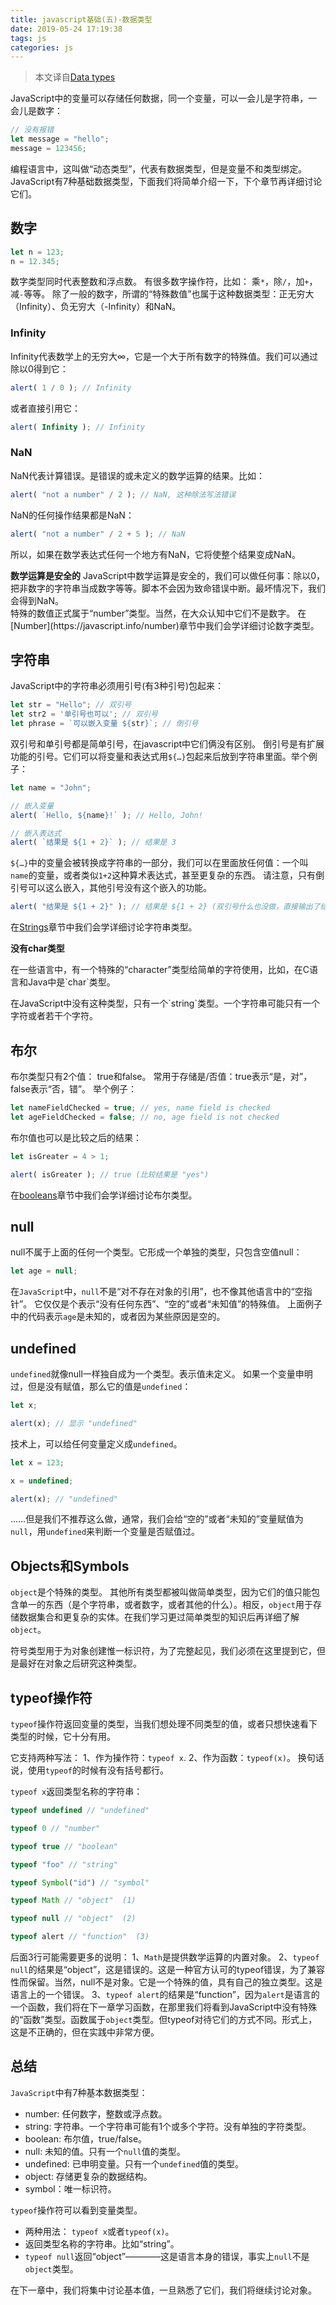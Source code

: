 ```yaml
---
title: javascript基础(五)-数据类型
date: 2019-05-24 17:19:38
tags: js
categories: js
---
```


> 本文译自[Data types](https://javascript.info/types)

JavaScript中的变量可以存储任何数据，同一个变量，可以一会儿是字符串，一会儿是数字：

```javascript
// 没有报错
let message = "hello";
message = 123456;
```

编程语言中，这叫做“动态类型”，代表有数据类型，但是变量不和类型绑定。
JavaScript有7种基础数据类型，下面我们将简单介绍一下，下个章节再详细讨论它们。

## 数字

```javascript
let n = 123;
n = 12.345;
```

数字类型同时代表整数和浮点数。
有很多数字操作符，比如： 乘`*`，除`/`，加`+`，减`-`等等。
除了一般的数字，所谓的“特殊数值”也属于这种数据类型：正无穷大（Infinity）、负无穷大（-Infinity）和NaN。

### Infinity
Infinity代表数学上的无穷大∞，它是一个大于所有数字的特殊值。我们可以通过除以0得到它：

```javascript
alert( 1 / 0 ); // Infinity
```

或者直接引用它：

```javascript
alert( Infinity ); // Infinity
```

### NaN
NaN代表计算错误。是错误的或未定义的数学运算的结果。比如：

```javascript
alert( "not a number" / 2 ); // NaN, 这种除法写法错误
```

NaN的任何操作结果都是NaN：

```javascript
alert( "not a number" / 2 + 5 ); // NaN
```

所以，如果在数学表达式任何一个地方有NaN，它将使整个结果变成NaN。
<div class="tip">
<b>数学运算是安全的</b>
JavaScript中数学运算是安全的，我们可以做任何事：除以0，把非数字的字符串当成数字等等。脚本不会因为致命错误中断。最坏情况下，我们会得到NaN。
</div>
特殊的数值正式属于“number”类型。当然，在大众认知中它们不是数字。
在[Number](https://javascript.info/number)章节中我们会学详细讨论数字类型。

## 字符串
JavaScript中的字符串必须用引号(有3种引号)包起来：

```javascript
let str = "Hello"; // 双引号
let str2 = '单引号也可以'; // 双引号
let phrase = `可以嵌入变量 ${str}`; // 倒引号
```

双引号和单引号都是简单引号，在javascript中它们俩没有区别。
倒引号是有扩展功能的引号。它们可以将变量和表达式用`${…}`包起来后放到字符串里面。举个例子：

```javascript
let name = "John";

// 嵌入变量
alert( `Hello, ${name}!` ); // Hello, John!

// 嵌入表达式
alert( `结果是 ${1 + 2}` ); // 结果是 3
```

`${…}`中的变量会被转换成字符串的一部分，我们可以在里面放任何值：一个叫`name`的变量，或者类似`1+2`这种算术表达式，甚至更复杂的东西。
请注意，只有倒引号可以这么嵌入，其他引号没有这个嵌入的功能。

```javascript
alert( "结果是 ${1 + 2}" ); // 结果是 ${1 + 2} (双引号什么也没做，直接输出了结果)
```

在[Strings](https://javascript.info/string)章节中我们会学详细讨论字符串类型。
<div class="tip">
<b>没有char类型</b>
<p>在一些语言中，有一个特殊的“character”类型给简单的字符使用，比如，在C语言和Java中是`char`类型。</p>
<p>在JavaScript中没有这种类型，只有一个`string`类型。一个字符串可能只有一个字符或者若干个字符。</p>
</div>

## 布尔
布尔类型只有2个值： true和false。
常用于存储是/否值：true表示“是，对”，false表示“否，错”。
举个例子：

```javascript
let nameFieldChecked = true; // yes, name field is checked
let ageFieldChecked = false; // no, age field is not checked
```

布尔值也可以是比较之后的结果：

```javascript
let isGreater = 4 > 1;

alert( isGreater ); // true (比较结果是 "yes")
```

在[booleans](https://javascript.info/logical-operators)章节中我们会学详细讨论布尔类型。

## null
null不属于上面的任何一个类型。它形成一个单独的类型，只包含空值null：
```javascript
let age = null;
```
在`JavaScript`中，`null`不是“对不存在对象的引用”，也不像其他语言中的“空指针”。
它仅仅是个表示“没有任何东西”、“空的”或者“未知值”的特殊值。
上面例子中的代码表示`age`是未知的，或者因为某些原因是空的。

## undefined
`undefined`就像null一样独自成为一个类型。表示值未定义。
如果一个变量申明过，但是没有赋值，那么它的值是`undefined`：
```javascript
let x;

alert(x); // 显示 "undefined"
```

技术上，可以给任何变量定义成`undefined`。
```javascript
let x = 123;

x = undefined;

alert(x); // "undefined"
```

……但是我们不推荐这么做，通常，我们会给“空的”或者“未知的”变量赋值为`null`，用`undefined`来判断一个变量是否赋值过。

## Objects和Symbols
`object`是个特殊的类型。
其他所有类型都被叫做简单类型，因为它们的值只能包含单一的东西（是个字符串，或者数字，或者其他的什么）。相反，`object`用于存储数据集合和更复杂的实体。在我们学习更过简单类型的知识后再详细了解`object`。

符号类型用于为对象创建惟一标识符，为了完整起见，我们必须在这里提到它，但是最好在对象之后研究这种类型。

## typeof操作符
`typeof`操作符返回变量的类型，当我们想处理不同类型的值，或者只想快速看下类型的时候，它十分有用。

它支持两种写法：
1、作为操作符：`typeof x`.
2、作为函数：`typeof(x)`。
换句话说，使用`typeof`的时候有没有括号都行。

`typeof x`返回类型名称的字符串：
```javascript
typeof undefined // "undefined"

typeof 0 // "number"

typeof true // "boolean"

typeof "foo" // "string"

typeof Symbol("id") // "symbol"

typeof Math // "object"  (1)

typeof null // "object"  (2)

typeof alert // "function"  (3)
```

后面3行可能需要更多的说明：
1、`Math`是提供数学运算的内置对象。
2、`typeof null`的结果是“object”，这是错误的。这是一种官方认可的typeof错误，为了兼容性而保留。当然，null不是对象。它是一个特殊的值，具有自己的独立类型。这是语言上的一个错误。
3、`typeof alert`的结果是“function”，因为`alert`是语言的一个函数，我们将在下一章学习函数，在那里我们将看到JavaScript中没有特殊的“函数”类型。函数属于`object`类型。但typeof对待它们的方式不同。形式上，这是不正确的，但在实践中非常方便。

## 总结
`JavaScript`中有7种基本数据类型：
* number: 任何数字，整数或浮点数。
* string: 字符串。一个字符串可能有1个或多个字符。没有单独的字符类型。
* boolean: 布尔值，true/false。
* null: 未知的值。只有一个`null`值的类型。
* undefined: 已申明变量。只有一个`undefined`值的类型。
* object: 存储更复杂的数据结构。
* symbol：唯一标识符。

`typeof`操作符可以看到变量类型。
* 两种用法： `typeof x`或者`typeof(x)`。
* 返回类型名称的字符串。比如“string”。
* `typeof null`返回“object”————这是语言本身的错误，事实上`null`不是`object`类型。

在下一章中，我们将集中讨论基本值，一旦熟悉了它们，我们将继续讨论对象。
